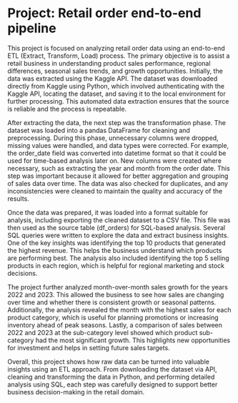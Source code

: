 # Project: Retail order end-to-end pipeline

This project is focused on analyzing retail order data using an end-to-end ETL (Extract, Transform, Load) process. The primary objective is to assist a retail business in understanding product sales performance, regional differences, seasonal sales trends, and growth opportunities. Initially, the data was extracted using the Kaggle API. The dataset was downloaded directly from Kaggle using Python, which involved authenticating with the Kaggle API, locating the dataset, and saving it to the local environment for further processing. This automated data extraction ensures that the source is reliable and the process is repeatable.

After extracting the data, the next step was the transformation phase. The dataset was loaded into a pandas DataFrame for cleaning and preprocessing. During this phase, unnecessary columns were dropped, missing values were handled, and data types were corrected. For example, the order_date field was converted into datetime format so that it could be used for time-based analysis later on. New columns were created where necessary, such as extracting the year and month from the order date. This step was important because it allowed for better aggregation and grouping of sales data over time. The data was also checked for duplicates, and any inconsistencies were cleaned to maintain the quality and accuracy of the results.

Once the data was prepared, it was loaded into a format suitable for analysis, including exporting the cleaned dataset to a CSV file. This file was then used as the source table (df_orders) for SQL-based analysis. Several SQL queries were written to explore the data and extract business insights. One of the key insights was identifying the top 10 products that generated the highest revenue. This helps the business understand which products are performing best. The analysis also included identifying the top 5 selling products in each region, which is helpful for regional marketing and stock decisions.

The project further analyzed month-over-month sales growth for the years 2022 and 2023. This allowed the business to see how sales are changing over time and whether there is consistent growth or seasonal patterns. Additionally, the analysis revealed the month with the highest sales for each product category, which is useful for planning promotions or increasing inventory ahead of peak seasons. Lastly, a comparison of sales between 2022 and 2023 at the sub-category level showed which product sub-category had the most significant growth. This highlights new opportunities for investment and helps in setting future sales targets.

Overall, this project shows how raw data can be turned into valuable insights using an ETL approach. From downloading the dataset via API, cleaning and transforming the data in Python, and performing detailed analysis using SQL, each step was carefully designed to support better business decision-making in the retail domain.
